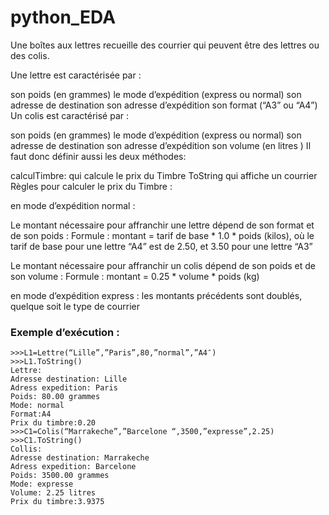 # python_EDA


Une boîtes aux lettres recueille des courrier qui peuvent être des lettres ou des colis.

Une lettre est caractérisée par :

son poids (en grammes)
le mode d’expédition (express ou normal)
son adresse de destination
son adresse d’expédition
son format (“A3” ou “A4”)
Un colis est caractérisé par :

son poids (en grammes)
le mode d’expédition (express ou normal)
son adresse de destination
son adresse d’expédition
son volume (en litres )
Il faut donc définir aussi les deux méthodes:

calculTimbre: qui calcule le prix du Timbre
ToString qui affiche un courrier
Règles pour calculer le prix du Timbre :

en mode d’expédition normal :

Le montant nécessaire pour affranchir une lettre dépend de son format et de son poids : Formule : montant = tarif de base * 1.0 * poids (kilos), où le tarif de base pour une lettre “A4” est de 2.50, et 3.50 pour une lettre “A3”

Le montant nécessaire pour affranchir un colis dépend de son poids et de son volume : Formule : montant = 0.25 * volume * poids (kg)

en mode d’expédition express : les montants précédents sont doublés, quelque soit le type de courrier

### Exemple d’exécution :
```
>>>L1=Lettre(“Lille”,”Paris”,80,”normal”,”A4″)
>>>L1.ToString()
Lettre:
Adresse destination: Lille 
Adress expedition: Paris
Poids: 80.00 grammes
Mode: normal 
Format:A4
Prix du timbre:0.20
>>>C1=Colis(“Marrakeche”,”Barcelone “,3500,”expresse”,2.25)
>>>C1.ToString()
Collis:
Adresse destination: Marrakeche 
Adress expedition: Barcelone 
Poids: 3500.00 grammes
Mode: expresse 
Volume: 2.25 litres
Prix du timbre:3.9375
```
